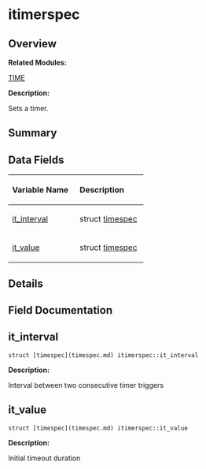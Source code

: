 # itimerspec<a name="ZH-CN_TOPIC_0000001055039562"></a>

## **Overview**<a name="section115829779093538"></a>

**Related Modules:**

[TIME](zh-cn_topic_0000001054879478.md)

**Description:**

Sets a timer. 

## **Summary**<a name="section1948660128093538"></a>

## Data Fields<a name="pub-attribs"></a>

<a name="table301618212093538"></a>
<table><thead align="left"><tr id="row603186155093538"><th class="cellrowborder" valign="top" width="50%" id="mcps1.1.3.1.1"><p id="p1274043331093538"><a name="p1274043331093538"></a><a name="p1274043331093538"></a>Variable Name</p>
</th>
<th class="cellrowborder" valign="top" width="50%" id="mcps1.1.3.1.2"><p id="p386738490093538"><a name="p386738490093538"></a><a name="p386738490093538"></a>Description</p>
</th>
</tr>
</thead>
<tbody><tr id="row1614808679093538"><td class="cellrowborder" valign="top" width="50%" headers="mcps1.1.3.1.1 "><p id="p305066662093538"><a name="p305066662093538"></a><a name="p305066662093538"></a><a href="itimerspec.md#a27cedae552e2b2fe0993c1b2c4ff1889">it_interval</a></p>
</td>
<td class="cellrowborder" valign="top" width="50%" headers="mcps1.1.3.1.2 "><p id="p251977946093538"><a name="p251977946093538"></a><a name="p251977946093538"></a>struct <a href="timespec.md">timespec</a>&nbsp;</p>
</td>
</tr>
<tr id="row15776621093538"><td class="cellrowborder" valign="top" width="50%" headers="mcps1.1.3.1.1 "><p id="p619502835093538"><a name="p619502835093538"></a><a name="p619502835093538"></a><a href="itimerspec.md#a754dda918053251c24558b07571d6e8f">it_value</a></p>
</td>
<td class="cellrowborder" valign="top" width="50%" headers="mcps1.1.3.1.2 "><p id="p102722309093538"><a name="p102722309093538"></a><a name="p102722309093538"></a>struct <a href="timespec.md">timespec</a>&nbsp;</p>
</td>
</tr>
</tbody>
</table>

## **Details**<a name="section2109962747093538"></a>

## **Field Documentation**<a name="section371662540093538"></a>

## it\_interval<a name="a27cedae552e2b2fe0993c1b2c4ff1889"></a>

```
struct [timespec](timespec.md) itimerspec::it_interval
```

 **Description:**

Interval between two consecutive timer triggers 

## it\_value<a name="a754dda918053251c24558b07571d6e8f"></a>

```
struct [timespec](timespec.md) itimerspec::it_value
```

 **Description:**

Initial timeout duration 

